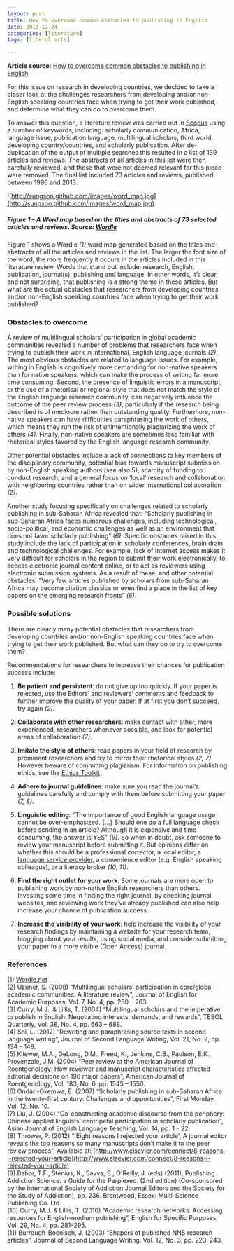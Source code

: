 ```yaml
---
layout: post
title: How to overcome common obstacles to publishing in English
date: 2013-12-24
categories: [literature]
tags: [liberal arts]

---
```

**Article source:** [How to overcome common obstacles to publishing in English](http://www.researchtrends.com/issue-35-december-2013/how-to-overcome-common-obstacles-to-publishing-in-english/)

For this issue on research in developing countries, we decided to take a closer look at the challenges researchers from developing and/or non-English speaking countries face when trying to get their work published, and determine what they can do to overcome them.

To answer this question, a literature review was carried out in [Scopus](http://www.scopus.com) using a number of keywords, including: scholarly communication, Africa, language issue, publication language, multilingual scholars, third world, developing country/countries, and scholarly publication. After de-duplication of the output of multiple searches this resulted in a list of 139 articles and reviews. The abstracts of all articles in this list were then carefully reviewed, and those that were not deemed relevant for this piece were removed. The final list included 73 articles and reviews, published between 1996 and 2013.

![http://sungsoo.github.com/images/word_map.jpg](http://sungsoo.github.com/images/word_map.jpg)
##### Figure 1 – A Word map based on the titles and abstracts of 73 selected articles and reviews. Source: [Wordle](http://www.wordle.com)

Figure 1 shows a Wordle *(1)* word map generated based on the titles and abstracts of all the articles and reviews in the list. The larger the font size of the word, the more frequently it occurs in the articles included in this literature review. Words that stand out include: research, English, publication, journal(s), publishing and language. In other words, it’s clear, and not surprising, that publishing is a strong theme in these articles. But what are the actual obstacles that researchers from developing countries and/or non-English speaking countries face when trying to get their work published?

 

### Obstacles to overcome
A review of multilingual scholars’ participation in global academic communities revealed a number of problems that researchers face when trying to publish their work in international, English language journals *(2)*. The most obvious obstacles are related to language issues. For example, writing in English is cognitively more demanding for non-native speakers than for native speakers, which can make the process of writing far more time consuming. Second, the presence of linguistic errors in a manuscript, or the use of a rhetorical or regional style that does not match the style of the English language research community, can negatively influence the outcome of the peer review process *(3)*, particularly if the research being described is of mediocre rather than outstanding quality. Furthermore, non-native speakers can have difficulties paraphrasing the work of others, which means they run the risk of unintentionally plagiarizing the work of others *(4).* Finally, non-native speakers are sometimes less familiar with rhetorical styles favored by the English language research community.

Other potential obstacles include a lack of connections to key members of the disciplinary community, potential bias towards manuscript submission by non-English speaking authors (see also 5), scarcity of funding to conduct research, and a general focus on ‘local’ research and collaboration with neighboring countries rather than on wider international collaboration *(2)*.

Another study focusing specifically on challenges related to scholarly publishing in sub-Saharan Africa revealed that: “Scholarly publishing in sub-Saharan Africa faces numerous challenges, including technological, socio-political, and economic challenges as well as an environment that does not favor scholarly publishing” *(6)*. Specific obstacles raised in this study include the lack of participation in scholarly conferences, brain drain and technological challenges. For example, lack of Internet access makes it very difficult for scholars in the region to submit their work electronically, to access electronic journal content online, or to act as reviewers using electronic submission systems. As a result of these, and other potential obstacles: “Very few articles published by scholars from sub-Saharan Africa may become citation classics or even find a place in the list of key papers on the emerging research fronts” *(6)*.

### Possible solutions
There are clearly many potential obstacles that researchers from developing countries and/or non-English speaking countries face when trying to get their work published. But what can they do to try to overcome them?

Recommendations for researchers to increase their chances for publication success include:

1. **Be patient and persistent**: do not give up too quickly. If your paper is rejected, use the Editors’ and reviewers’ comments and feedback to further improve the quality of your paper. If at first you don’t succeed, try again *(2)*.

2. **Collaborate with other researchers**: make contact with other, more experienced, researchers whenever possible, and look for potential areas of collaboration *(7)*.

3. **Imitate the style of others**: read papers in your field of research by prominent researchers and try to mirror their rhetorical styles *(2, 7)*. However beware of committing plagiarism. For information on publishing ethics, see the [Ethics Toolkit](http://ethics.elsevier.com/ethicsToolkit.asp).

4. **Adhere to journal guidelines**: make sure you read the journal’s guidelines carefully and comply with them before submitting your paper *(7, 8)*.

5. **Linguistic editing**:  “The importance of good English language usage cannot be over-emphasized. {…} Should one do a full language check before sending in an article? Although it is expensive and time consuming, the answer is YES” *(9)*. So when in doubt, ask someone to review your manuscript before submitting it. But opinions differ on whether this should be a professional corrector, a local editor, a [language service provider](http://www.elsevier.com/journal-authors/author-services), a convenience editor (e.g. English speaking colleague), or a literacy broker *(10, 11)*.

6. **Find the right outlet for your work**: Some journals are more open to publishing work by non-native English researchers than others. Investing some time in finding the right journal, by checking journal websites, and reviewing work they’ve already published can also help increase your chance of publication success.

7. **Increase the visibility of your work**: help increase the visibility of your research findings by maintaining a website for your research team, blogging about your results, using social media, and consider submitting your paper to a more visible (Open Access) journal.

### References

(1) [Wordle.net](http://www.wordle.net)  
(2) Uzuner, S. (2008) “Multilingual scholars’ participation in core/global academic communities: A literature review”, Journal of English for Academic Purposes, Vol. 7, No. 4, pp. 250 – 263.  
(3) Curry, M.J., & Lillis, T. (2004) “Multilingual scholars and the imperative to publish in English: Negotiating interests, demands, and rewards”, TESOL Quarterly, Vol. 38, No. 4, pp. 663 – 688.  
(4) Shi, L. (2012) “Rewriting and paraphrasing source texts in second language writing”, Journal of Second Language Writing, Vol. 21, No. 2, pp. 134 – 148.  
(5) Kliewer, M.A., DeLong, D.M., Freed, K., Jenkins, C.B., Paulson, E.K., Provenzale, J.M. (2004) “Peer review at the American Journal of Roentgenology: How reviewer and manuscript characteristics affected editorial decisions on 196 major papers”, American Journal of Roentgenology, Vol. 183, No. 6, pp. 1545 – 1550.  
(6) Ondari-Okemwa, E. (2007) “Scholarly publishing in sub-Saharan Africa in the twenty-first century: Challenges and opportunities”, First Monday, Vol. 12, No. 10.  
(7) Liu, J. (2004) “Co-constructing academic discourse from the periphery: Chinese applied linguists’ centripetal participation in scholarly publication”, Asian Journal of English Language Teaching, Vol. 14, pp. 1 - 22.  
(8) Thrower, P. (2012) “'Eight reasons I rejected your article', A journal editor reveals the top reasons so many manuscripts don’t make it to the peer review process”, Available at: [http://www.elsevier.com/connect/8-reasons-i-rejected-your-article](http://www.elsevier.com/connect/8-reasons-i-rejected-your-article)  
(9) Babor, T.F., Stenius, K., Savva, S., O'Reilly, J. (eds) (2011), Publishing Addiction Science: a Guide for the Perplexed. (2nd edition) (Co-sponsored by the International Society of Addiction Journal Editors and the Society for the Study of Addiction), pp. 236. Brentwood, Essex: Multi-Science Publishing Co. Ltd.  
(10) Curry, M.J. & Lillis, T. (2010) “Academic research networks: Accessing resources for English-medium publishing”, English for Specific Purposes, Vol. 29, No. 4, pp. 281–295.  
(11) Burrough-Boenisch, J. (2003) “Shapers of published NNS research articles”, Journal of Second Language Writing, Vol. 12, No. 3, pp. 223–243.